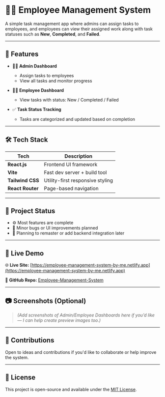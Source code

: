# 🧑‍💼 Employee Management System

A simple task management app where admins can assign tasks to employees, and employees can view their assigned work along with task statuses such as **New**, **Completed**, and **Failed**.

---

## 📌 Features

- 👨‍💼 **Admin Dashboard**
  - Assign tasks to employees
  - View all tasks and monitor progress

- 👨‍💻 **Employee Dashboard**
  - View tasks with status: New / Completed / Failed

- ✅ **Task Status Tracking**
  - Tasks are categorized and updated based on completion

---

## 🛠️ Tech Stack

| Tech            | Description                          |
|-----------------|--------------------------------------|
| **React.js**     | Frontend UI framework                |
| **Vite**         | Fast dev server + build tool         |
| **Tailwind CSS** | Utility-first responsive styling     |
| **React Router** | Page-based navigation                |

---

## 🚧 Project Status

- ⚙️ Most features are complete  
- 🐛 Minor bugs or UI improvements planned  
- 📅 Planning to remaster or add backend integration later

---

## 🔗 Live Demo

🌐 **Live Site:** [https://employee-management-system-by-me.netlify.app](https://employee-management-system-by-me.netlify.app)

📁 **GitHub Repo:** [Employee-Management-System](https://github.com/Yamraj-dev/Employee-Management-System)

---

## 📷 Screenshots (Optional)

> *(Add screenshots of Admin/Employee Dashboards here if you’d like — I can help create preview images too.)*

---

## 🤝 Contributions

Open to ideas and contributions if you'd like to collaborate or help improve the system.

---

## 📄 License

This project is open-source and available under the [MIT License](LICENSE).
